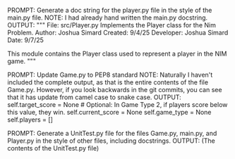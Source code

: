 PROMPT: Generate a doc string for the player.py file in the style of the main.py file.
NOTE: I had already hand written the main.py docstring.
OUTPUT: 
"""
File: src/Player.py
Implements the Player class for the Nim Problem.
Author: Joshua Simard
Created: 9/4/25
Developer: Joshua Simard
Date: 9/7/25

This module contains the Player class used to represent a player in the NIM game.
"""

PROMPT: Update Game.py to PEP8 standard
NOTE: Naturally I haven't included the complete output, as that is the entire contents 
of the file Game.py. However, if you look backwards in the git commits, you can see 
that it has update from camel case to snake case.
OUTPUT:
        self.target_score = None  # Optional: In Game Type 2, if players score below this value, they win.
        self.current_score = None
        self.game_type = None
        self.players = []

PROMPT: Generate a UnitTest.py file for the files Game.py, main.py, and Player.py in the style of other files, including docstrings.
OUTPUT: (The contents of the UnitTest.py file)